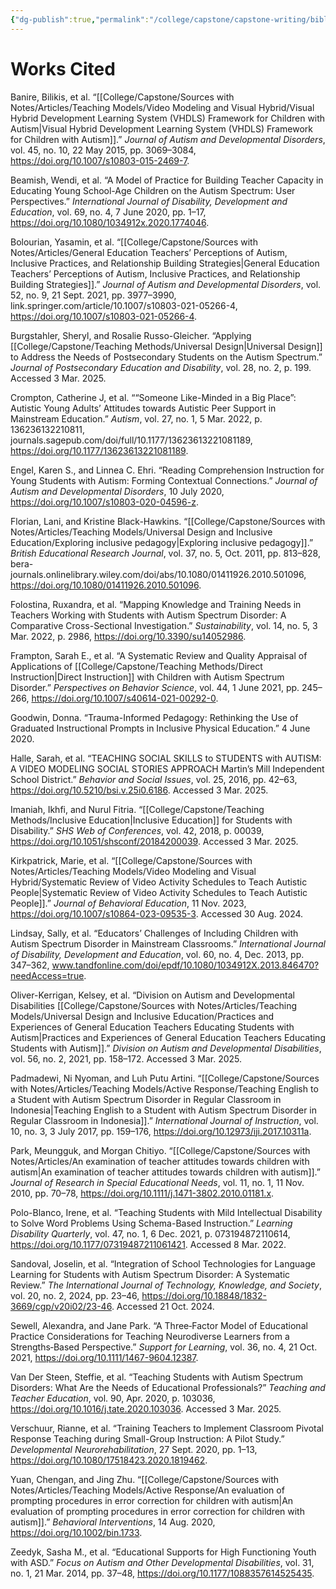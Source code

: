 ```yaml
---
{"dg-publish":true,"permalink":"/college/capstone/capstone-writing/bibliography/","noteIcon":""}
---
```


# Works Cited

Banire, Bilikis, et al. “[[College/Capstone/Sources with Notes/Articles/Teaching Models/Video Modeling and Visual Hybrid/Visual Hybrid Development Learning System (VHDLS) Framework for Children with Autism\|Visual Hybrid Development Learning System (VHDLS) Framework for Children with Autism]].” _Journal of Autism and Developmental Disorders_, vol. 45, no. 10, 22 May 2015, pp. 3069–3084, https://doi.org/10.1007/s10803-015-2469-7.

Beamish, Wendi, et al. “A Model of Practice for Building Teacher Capacity in Educating Young School-Age Children on the Autism Spectrum: User Perspectives.” _International Journal of Disability, Development and Education_, vol. 69, no. 4, 7 June 2020, pp. 1–17, https://doi.org/10.1080/1034912x.2020.1774046.

Bolourian, Yasamin, et al. “[[College/Capstone/Sources with Notes/Articles/General Education Teachers’ Perceptions of Autism, Inclusive Practices, and Relationship Building Strategies\|General Education Teachers’ Perceptions of Autism, Inclusive Practices, and Relationship Building Strategies]].” _Journal of Autism and Developmental Disorders_, vol. 52, no. 9, 21 Sept. 2021, pp. 3977–3990, link.springer.com/article/10.1007/s10803-021-05266-4, https://doi.org/10.1007/s10803-021-05266-4.

Burgstahler, Sheryl, and Rosalie Russo-Gleicher. “Applying [[College/Capstone/Teaching Methods/Universal Design\|Universal Design]] to Address the Needs of Postsecondary Students on the Autism Spectrum.” _Journal of Postsecondary Education and Disability_, vol. 28, no. 2, p. 199. Accessed 3 Mar. 2025.

Crompton, Catherine J, et al. ““Someone Like-Minded in a Big Place”: Autistic Young Adults’ Attitudes towards Autistic Peer Support in Mainstream Education.” _Autism_, vol. 27, no. 1, 5 Mar. 2022, p. 136236132210811, journals.sagepub.com/doi/full/10.1177/13623613221081189, https://doi.org/10.1177/13623613221081189.

Engel, Karen S., and Linnea C. Ehri. “Reading Comprehension Instruction for Young Students with Autism: Forming Contextual Connections.” _Journal of Autism and Developmental Disorders_, 10 July 2020, https://doi.org/10.1007/s10803-020-04596-z.

Florian, Lani, and Kristine Black-Hawkins. “[[College/Capstone/Sources with Notes/Articles/Teaching Models/Universal Design and Inclusive Education/Exploring inclusive pedagogy\|Exploring inclusive pedagogy]].” _British Educational Research Journal_, vol. 37, no. 5, Oct. 2011, pp. 813–828, bera-journals.onlinelibrary.wiley.com/doi/abs/10.1080/01411926.2010.501096, https://doi.org/10.1080/01411926.2010.501096.

Folostina, Ruxandra, et al. “Mapping Knowledge and Training Needs in Teachers Working with Students with Autism Spectrum Disorder: A Comparative Cross-Sectional Investigation.” _Sustainability_, vol. 14, no. 5, 3 Mar. 2022, p. 2986, https://doi.org/10.3390/su14052986.

Frampton, Sarah E., et al. “A Systematic Review and Quality Appraisal of Applications of [[College/Capstone/Teaching Methods/Direct Instruction\|Direct Instruction]] with Children with Autism Spectrum Disorder.” _Perspectives on Behavior Science_, vol. 44, 1 June 2021, pp. 245–266, https://doi.org/10.1007/s40614-021-00292-0.

Goodwin, Donna. “Trauma-Informed Pedagogy: Rethinking the Use of Graduated Instructional Prompts in Inclusive Physical Education.” 4 June 2020.

Halle, Sarah, et al. “TEACHING SOCIAL SKILLS to STUDENTS with AUTISM: A VIDEO MODELING SOCIAL STORIES APPROACH Martin’s Mill Independent School District.” _Behavior and Social Issues_, vol. 25, 2016, pp. 42–63, https://doi.org/10.5210/bsi.v.25i0.6186. Accessed 3 Mar. 2025.

Imaniah, Ikhfi, and Nurul Fitria. “[[College/Capstone/Teaching Methods/Inclusive Education\|Inclusive Education]] for Students with Disability.” _SHS Web of Conferences_, vol. 42, 2018, p. 00039, https://doi.org/10.1051/shsconf/20184200039. Accessed 3 Mar. 2025.

Kirkpatrick, Marie, et al. “[[College/Capstone/Sources with Notes/Articles/Teaching Models/Video Modeling and Visual Hybrid/Systematic Review of Video Activity Schedules to Teach Autistic People\|Systematic Review of Video Activity Schedules to Teach Autistic People]].” _Journal of Behavioral Education_, 11 Nov. 2023, https://doi.org/10.1007/s10864-023-09535-3. Accessed 30 Aug. 2024.

Lindsay, Sally, et al. “Educators’ Challenges of Including Children with Autism Spectrum Disorder in Mainstream Classrooms.” _International Journal of Disability, Development and Education_, vol. 60, no. 4, Dec. 2013, pp. 347–362, www.tandfonline.com/doi/epdf/10.1080/1034912X.2013.846470?needAccess=true.

Oliver-Kerrigan, Kelsey, et al. “Division on Autism and Developmental Disabilities [[College/Capstone/Sources with Notes/Articles/Teaching Models/Universal Design and Inclusive Education/Practices and Experiences of General Education Teachers Educating Students with Autism\|Practices and Experiences of General Education Teachers Educating Students with Autism]].” _Division on Autism and Developmental Disabilities_, vol. 56, no. 2, 2021, pp. 158–172. Accessed 3 Mar. 2025.

Padmadewi, Ni Nyoman, and Luh Putu Artini. “[[College/Capstone/Sources with Notes/Articles/Teaching Models/Active Response/Teaching English to a Student with Autism Spectrum Disorder in Regular Classroom in Indonesia\|Teaching English to a Student with Autism Spectrum Disorder in Regular Classroom in Indonesia]].” _International Journal of Instruction_, vol. 10, no. 3, 3 July 2017, pp. 159–176, https://doi.org/10.12973/iji.2017.10311a.

Park, Meungguk, and Morgan Chitiyo. “[[College/Capstone/Sources with Notes/Articles/An examination of teacher attitudes towards children with autism\|An examination of teacher attitudes towards children with autism]].” _Journal of Research in Special Educational Needs_, vol. 11, no. 1, 11 Nov. 2010, pp. 70–78, https://doi.org/10.1111/j.1471-3802.2010.01181.x.

Polo-Blanco, Irene, et al. “Teaching Students with Mild Intellectual Disability to Solve Word Problems Using Schema-Based Instruction.” _Learning Disability Quarterly_, vol. 47, no. 1, 6 Dec. 2021, p. 073194872110614, https://doi.org/10.1177/07319487211061421. Accessed 8 Mar. 2022.

Sandoval, Joselin, et al. “Integration of School Technologies for Language Learning for Students with Autism Spectrum Disorder: A Systematic Review.” _The International Journal of Technology, Knowledge, and Society_, vol. 20, no. 2, 2024, pp. 23–46, https://doi.org/10.18848/1832-3669/cgp/v20i02/23-46. Accessed 21 Oct. 2024.

Sewell, Alexandra, and Jane Park. “A Three‐Factor Model of Educational Practice Considerations for Teaching Neurodiverse Learners from a Strengths‐Based Perspective.” _Support for Learning_, vol. 36, no. 4, 21 Oct. 2021, https://doi.org/10.1111/1467-9604.12387.

Van Der Steen, Steffie, et al. “Teaching Students with Autism Spectrum Disorders: What Are the Needs of Educational Professionals?” _Teaching and Teacher Education_, vol. 90, Apr. 2020, p. 103036, https://doi.org/10.1016/j.tate.2020.103036. Accessed 3 Mar. 2025.

Verschuur, Rianne, et al. “Training Teachers to Implement Classroom Pivotal Response Teaching during Small-Group Instruction: A Pilot Study.” _Developmental Neurorehabilitation_, 27 Sept. 2020, pp. 1–13, https://doi.org/10.1080/17518423.2020.1819462.

Yuan, Chengan, and Jing Zhu. “[[College/Capstone/Sources with Notes/Articles/Teaching Models/Active Response/An evaluation of prompting procedures in error correction for children with autism\|An evaluation of prompting procedures in error correction for children with autism]].” _Behavioral Interventions_, 14 Aug. 2020, https://doi.org/10.1002/bin.1733.

Zeedyk, Sasha M., et al. “Educational Supports for High Functioning Youth with ASD.” _Focus on Autism and Other Developmental Disabilities_, vol. 31, no. 1, 21 Mar. 2014, pp. 37–48, https://doi.org/10.1177/1088357614525435.
